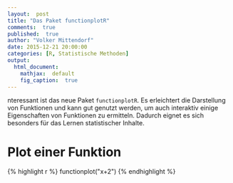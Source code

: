 ```yaml
---
layout:  post
title: "Das Paket functionplotR"
comments:  true
published:  true
author: "Volker Mittendorf"
date: 2015-12-21 20:00:00
categories: [R, Statistische Methoden]
output:
  html_document:
    mathjax:  default
    fig_caption:  true
---
```

nteressant ist das neue Paket ```functionplotR```. Es erleichtert die Darstellung von Funktionen und kann gut genutzt werden, um auch interaktiv einige Eigenschaften von Funktionen zu ermitteln. Dadurch eignet es sich besonders für das Lernen statistischer Inhalte.

# Plot einer Funktion


{% highlight r %}
functionplot("x+2")
{% endhighlight %}

<!--html_preserve--><div id="htmlwidget-585" style="width:504px;height:504px;" class="functionplot"></div>
<script type="application/json" data-for="htmlwidget-585">{"x":{"data":[{"fn":"x+2"}]},"evals":[]}</script><!--/html_preserve-->

